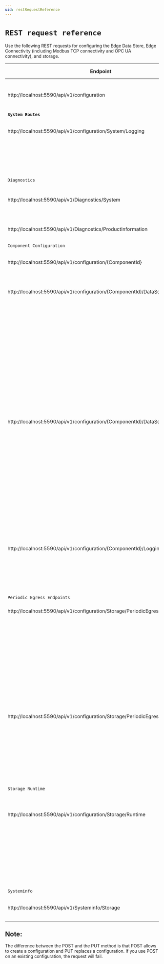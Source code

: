 ```yaml
---
uid: restRequestReference
---
```


# `REST request reference`

Use the following REST requests for configuring the Edge Data Store, Edge Connectivity (including Modbus TCP connectivity and OPC UA connectivity), and storage.

| **Endpoint**          | **HTTP Method**    | **Description** |
|-------------------|----------------|-------------|
| http://localhost:5590/api/v1/configuration| GET | Get all components configurations in Edge System|
| **`System Routes`** |  |  |
| http://localhost:5590/api/v1/configuration/System/Logging  | GET | Get logging configuration for the Edge System |
| | PUT | Replace logging configuration for the Edge Data Store |
| `Diagnostics` | | |
| http://localhost:5590/api/v1/Diagnostics/System  | GET |Retrieve current system level diagnostics information |
| http://localhost:5590/api/v1/Diagnostics/ProductInformation  | GET |Retrieve current product information |
| `Component Configuration` | | |
| http://localhost:5590/api/v1/configuration/{ComponentId}  | GET | Get all configurations for the ComponentId |
| http://localhost:5590/api/v1/configuration/{ComponentId}/DataSource  | GET |Get data source configuration of Adapter component |
| | POST | Create data source configuration for Adapter component |
| | PUT | Replace data source configuration for Adapter component |
| | DELETE | Delete data source configuration for Adapter component |
| http://localhost:5590/api/v1/configuration/{ComponentId}/DataSelection  | GET | Get data selection configuration of Adapter component |
| | POST | Create data selection configuration for Adapter component |
| | PUT | Replace data selection configuration for Adapter component |
| | DELETE | Delete data selection configuration for Adapter component |
| http://localhost:5590/api/v1/configuration/{ComponentId}/Logging  | GET | Get logging configuration of Adapter component |
| | PUT | Replace logging configuration for Adapter component |
| `Periodic Egress Endpoints` | | |
| http://localhost:5590/api/v1/configuration/Storage/PeriodicEgressEndpoints | GET | Get all periodic egress targets |
| | POST | Creates egress endpoints if not present, otherwise fails |
| | PUT | Replaces all egress endpoints |
| | DELETE | Deletes all egress endpoints |
| http://localhost:5590/api/v1/configuration/Storage/PeriodicEgressEndpoints/{Id} | GET | Get an individual periodic egress endpoint |
| | PUT | Replaces periodic egress endpoint |
| | DELETE | Deletes periodic egress endpoint |
| `Storage Runtime` | | |
| http://localhost:5590/api/v1/configuration/Storage/Runtime | GET | Get Runtime Configuration for Edge Storage - stream limits and Ingress debug |
| | PUT | Replace Runtime Configuration to Edge Storage - stream limits and egress debug |
| `Systeminfo` | | |
| http://localhost:5590/api/v1/Systeminfo/Storage | GET | Get Stream Count, Type Count, and View Count |

## Note:
The difference between the POST and the PUT method is that POST allows to create a
configuration and PUT replaces a configuration. If you use POST on an existing
configuration, the request will fail.
